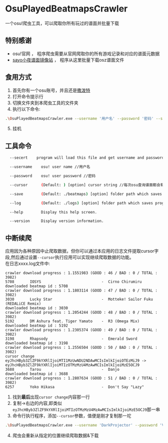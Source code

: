 # OsuPlayedBeatmapsCrawler
一个osu!爬虫工具，可以爬取你所有玩过的谱面并批量下载

## 特别感谢
* osu!官网  ， 程序爬虫需要从官网爬取你的所有游戏记录和对应的谱面元数据
* [sayo小夜谱面镜像站](https://osu.sayobot.cn/home)  ，  程序从这里批量下载osz谱面文件

## 食用方式
1. 首先你有一个osu账号，并且还是[撒泼特](https://osu.ppy.sh/home/support)
2. 打开命令提示行
3. 切换文件夹到本爬虫工具的文件夹
4. 执行以下命令:
```bash
.\OsuPlayedBeatmapsCrawler.exe --username '用户名' --password '密码' --save 'D:\Beatmaps'
```
5. 挂机

## 工具命令
```bash
  --secert    program will load this file and get username and password //如果不方便直使用--password/--username参数,那么可以使用此参数间接读取用户名和密码。这参数将读取指定文件的内容，文件第一行为用户名，第二行为用户密码。

  --username    osu! user name //用户名

  --password    osu! user password //密码

  --cursor      (Default: ) [option] cursor string //每次osu查询谱面都会有个cursor字段表示你查询的位置，保存/设置这个字段方便下次直接从这个搜寻位置继续爬数据,如果不设置，则表示从头开始爬

  --save        (Default: ./beatmaps) [option] folder path which saves .osz beatmap files //爬虫下载.osz文件存放的文件夹位置

  --log         (Default: ./logs) [option] folder path which saves program log files //程序日志存放的文件夹位置

  --help        Display this help screen.

  --version     Display version information.
```

## 中断续爬
应用因为各种原因中止爬取数据，但你可以通过本应用的日志文件提取cursor字段,然后通过设置`--cursor`执行应用可以实现继续爬取数据的功能。<br/>
在日志xxxx.log文件中:
```
crawler download progress : 1.1551983 (GOOD : 46 / BAD : 0 / TOTAL : 3982)
5708       IOSYS                           -  Cirno Chirumiru
downloaded beatmap id : 5708
crawler download progress : 1.1803114 (GOOD : 47 / BAD : 0 / TOTAL : 3982)
3030       Lucky Star                      -  Motteke! Sailor Fuku (REDALiCE Remix)
downloaded beatmap id : 3030
crawler download progress : 1.2054244 (GOOD : 48 / BAD : 0 / TOTAL : 3982)
5192       DM Ashura feat. Tiger Yamato    -  R3 (Omega Mix)
downloaded beatmap id : 5192
crawler download progress : 1.2305374 (GOOD : 49 / BAD : 0 / TOTAL : 3982)
3198       Rhapsody                        -  Emerald Sword
downloaded beatmap id : 3198
crawler download progress : 1.2556504 (GOOD : 50 / BAD : 0 / TOTAL : 3982)
cursor change eyJhcHByb3ZlZF9kYXRlIjoiMTI1MzUwNDU2NDAwMCIsImlkIjoiOTEzMiJ9 -> eyJhcHByb3ZlZF9kYXRlIjoiMTIzOTMzMzU4MzAwMCIsImlkIjoiMzE5OCJ9
3688       Tarou                           -  Danjo
downloaded beatmap id : 3688
crawler download progress : 1.2807634 (GOOD : 51 / BAD : 0 / TOTAL : 3982)
6257       Yoko Hikasa                     -  Don't Say "Lazy"
```
1. 找到**最后**出现`cursor change`内容那一行
2. 复制→右边的内容,即类似`eyJhcHByb3ZlZF9kYXRlIjoiMTIzOTMzMzU4MzAwMCIsImlkIjoiMzE5OCJ9`那一串
3. 命令行执行程序，添加`--cursor`参数，值便是刚才复制那一坨
```bash
.\OsuPlayedBeatmapsCrawler.exe --username 'DarkProjector' --password 'VW50CrazyTHU' --cursor 'eyJhcHByb3ZlZF9kYXRlIjoiMTIzOTMzMzU4MzAwMCIsImlkIjoiMzE5OCJ9'
```
4. 爬虫会重新从指定的位置继续爬取数据&下载



